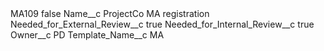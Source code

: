 <?xml version="1.0" encoding="UTF-8"?>
<CustomMetadata xmlns="http://soap.sforce.com/2006/04/metadata" xmlns:xsi="http://www.w3.org/2001/XMLSchema-instance" xmlns:xsd="http://www.w3.org/2001/XMLSchema">
    <label>MA109</label>
    <protected>false</protected>
    <values>
        <field>Name__c</field>
        <value xsi:type="xsd:string">ProjectCo MA registration</value>
    </values>
    <values>
        <field>Needed_for_External_Review__c</field>
        <value xsi:type="xsd:boolean">true</value>
    </values>
    <values>
        <field>Needed_for_Internal_Review__c</field>
        <value xsi:type="xsd:boolean">true</value>
    </values>
    <values>
        <field>Owner__c</field>
        <value xsi:type="xsd:string">PD</value>
    </values>
    <values>
        <field>Template_Name__c</field>
        <value xsi:type="xsd:string">MA</value>
    </values>
</CustomMetadata>
